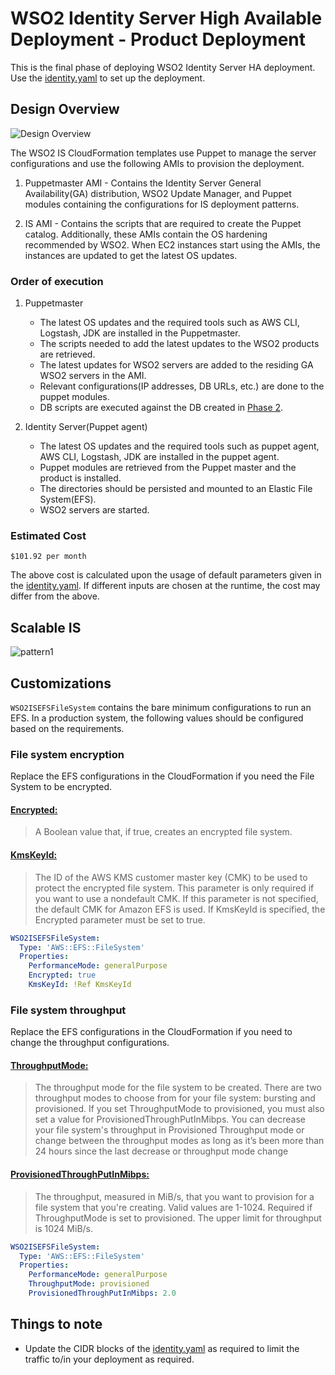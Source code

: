 # WSO2 Identity Server High Available Deployment - Product Deployment

This is the final phase of deploying WSO2 Identity Server HA deployment. Use the [identity.yaml](identity.yaml) to set up the deployment.


## Design Overview

![Design Overview](../images/product-deployment.png)

The WSO2 IS CloudFormation templates use Puppet to manage the server configurations and use the following AMIs to provision the deployment.

1. Puppetmaster AMI - Contains the Identity Server General Availability(GA) distribution, WSO2 Update Manager, and Puppet modules containing the configurations for IS deployment patterns.

2. IS AMI - Contains the scripts that are required to create the Puppet catalog. Additionally, these AMIs contain the OS hardening recommended by WSO2. When EC2 instances start using the AMIs, the instances are updated to get the latest OS updates.

### Order of execution

1. Puppetmaster
     - The latest OS updates and the required tools such as AWS CLI, Logstash, JDK are installed in the Puppetmaster.
     - The scripts needed to add the latest updates to the WSO2 products are retrieved.
     - The latest updates for WSO2 servers are added to the residing GA WSO2 servers in the AMI.
     - Relevant configurations(IP addresses, DB URLs, etc.) are done to the puppet modules.
     - DB scripts are executed against the DB created in [Phase 2](../database/README.md).

2. Identity Server(Puppet agent)
     - The latest OS updates and the required tools such as puppet agent, AWS CLI, Logstash, JDK are installed in the puppet agent.
     - Puppet modules are retrieved from the Puppet master and the product is installed.
     - The directories should be persisted and mounted to an Elastic File System(EFS).
     - WSO2 servers are started.

### Estimated Cost

```
$101.92 per month
```
The above cost is calculated upon the usage of default parameters given in the [identity.yaml](identity.yaml). If different inputs are chosen at the runtime, the cost may differ from the above.

## Scalable IS

![pattern1](../images/is-pattern1.png)


## Customizations

`WSO2ISEFSFileSystem` contains the bare minimum configurations to run an EFS. In a production system, the following values should be configured based on the requirements.

### File system encryption

Replace the EFS configurations in the CloudFormation if you need the File System to be encrypted.

#### [Encrypted:](https://docs.aws.amazon.com/AWSCloudFormation/latest/UserGuide/aws-resource-efs-filesystem.html)

> A Boolean value that, if true, creates an encrypted file system.

#### [KmsKeyId:](https://docs.aws.amazon.com/AWSCloudFormation/latest/UserGuide/aws-resource-efs-filesystem.html)

> The ID of the AWS KMS customer master key (CMK) to be used to protect the encrypted file system. This parameter is only required if you want to use a nondefault CMK. If this parameter is not specified, the default CMK for Amazon EFS is used. If KmsKeyId is specified, the Encrypted parameter must be set to true.

```yaml
WSO2ISEFSFileSystem:
  Type: 'AWS::EFS::FileSystem'
  Properties:
    PerformanceMode: generalPurpose
    Encrypted: true
    KmsKeyId: !Ref KmsKeyId
```

### File system throughput

Replace the EFS configurations in the CloudFormation if you need to change the throughput configurations.

#### [ThroughputMode:](https://docs.aws.amazon.com/AWSCloudFormation/latest/UserGuide/aws-resource-efs-filesystem.html)

> The throughput mode for the file system to be created. There are two throughput modes to choose from for your file system: bursting and provisioned. If you set ThroughputMode to provisioned, you must also set a value for ProvisionedThroughPutInMibps. You can decrease your file system's throughput in Provisioned Throughput mode or change between the throughput modes as long as it’s been more than 24 hours since the last decrease or throughput mode change

#### [ProvisionedThroughPutInMibps:](https://docs.aws.amazon.com/AWSCloudFormation/latest/UserGuide/aws-resource-efs-filesystem.html)

> The throughput, measured in MiB/s, that you want to provision for a file system that you're creating. Valid values are 1-1024. Required if ThroughputMode is set to provisioned. The upper limit for throughput is 1024 MiB/s.

```yaml
WSO2ISEFSFileSystem:
  Type: 'AWS::EFS::FileSystem'
  Properties:
    PerformanceMode: generalPurpose
    ThroughputMode: provisioned
    ProvisionedThroughPutInMibps: 2.0
```

## Things to note

- Update the CIDR blocks of the [identity.yaml](identity.yaml) as required to limit the traffic to/in your deployment as required.
